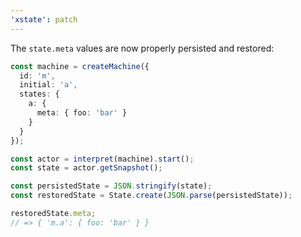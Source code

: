 ```yaml
---
'xstate': patch
---
```


The `state.meta` values are now properly persisted and restored:

```ts
const machine = createMachine({
  id: 'm',
  initial: 'a',
  states: {
    a: {
      meta: { foo: 'bar' }
    }
  }
});

const actor = interpret(machine).start();
const state = actor.getSnapshot();

const persistedState = JSON.stringify(state);
const restoredState = State.create(JSON.parse(persistedState));

restoredState.meta;
// => { 'm.a': { foo: 'bar' } }
```
